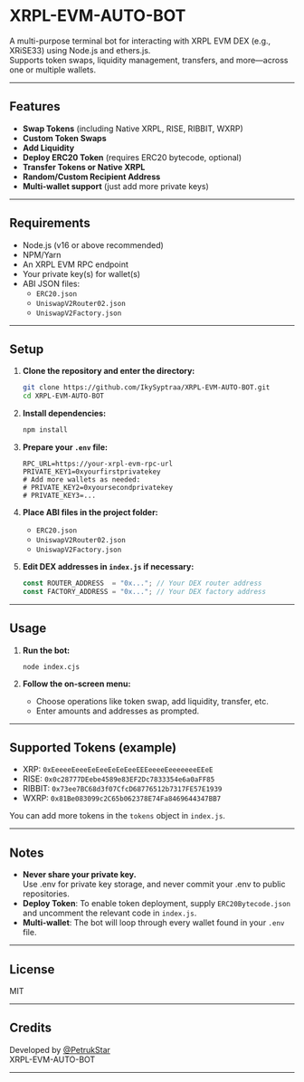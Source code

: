 # XRPL-EVM-AUTO-BOT

A multi-purpose terminal bot for interacting with XRPL EVM DEX (e.g., XRiSE33) using Node.js and ethers.js.  
Supports token swaps, liquidity management, transfers, and more—across one or multiple wallets.

---

## Features

- **Swap Tokens** (including Native XRPL, RISE, RIBBIT, WXRP)
- **Custom Token Swaps**
- **Add Liquidity**
- **Deploy ERC20 Token** (requires ERC20 bytecode, optional)
- **Transfer Tokens or Native XRPL**
- **Random/Custom Recipient Address**
- **Multi-wallet support** (just add more private keys)

---

## Requirements

- Node.js (v16 or above recommended)
- NPM/Yarn
- An XRPL EVM RPC endpoint
- Your private key(s) for wallet(s)
- ABI JSON files:  
  - `ERC20.json`  
  - `UniswapV2Router02.json`  
  - `UniswapV2Factory.json`

---

## Setup

1. **Clone the repository and enter the directory:**

   ```bash
   git clone https://github.com/IkySyptraa/XRPL-EVM-AUTO-BOT.git
   cd XRPL-EVM-AUTO-BOT
   ```

2. **Install dependencies:**

   ```bash
   npm install
   ```

3. **Prepare your `.env` file:**

   ```
   RPC_URL=https://your-xrpl-evm-rpc-url
   PRIVATE_KEY1=0xyourfirstprivatekey
   # Add more wallets as needed:
   # PRIVATE_KEY2=0xyoursecondprivatekey
   # PRIVATE_KEY3=...
   ```

4. **Place ABI files in the project folder:**

   - `ERC20.json`
   - `UniswapV2Router02.json`
   - `UniswapV2Factory.json`

5. **Edit DEX addresses in `index.js` if necessary:**

   ```js
   const ROUTER_ADDRESS  = "0x..."; // Your DEX router address
   const FACTORY_ADDRESS = "0x..."; // Your DEX factory address
   ```

---

## Usage

1. **Run the bot:**

   ```
   node index.cjs
   ```

2. **Follow the on-screen menu:**
   - Choose operations like token swap, add liquidity, transfer, etc.
   - Enter amounts and addresses as prompted.

---

## Supported Tokens (example)

- XRP:    `0xEeeeeEeeeEeEeeEeEeEeeEEEeeeeEeeeeeeeEEeE`
- RISE:   `0x0c28777DEebe4589e83EF2Dc7833354e6a0aFF85`
- RIBBIT: `0x73ee7BC68d3f07CfcD68776512b7317FE57E1939`
- WXRP:   `0x81Be083099c2C65b062378E74Fa8469644347BB7`

You can add more tokens in the `tokens` object in `index.js`.

---

## Notes

- **Never share your private key.**  
  Use .env for private key storage, and never commit your .env to public repositories.
- **Deploy Token**: To enable token deployment, supply `ERC20Bytecode.json` and uncomment the relevant code in `index.js`.
- **Multi-wallet**: The bot will loop through every wallet found in your `.env` file.

---

## License

MIT

---

## Credits

Developed by [@PetrukStar](https://github.com/PetrukStar)  
XRPL-EVM-AUTO-BOT

---
